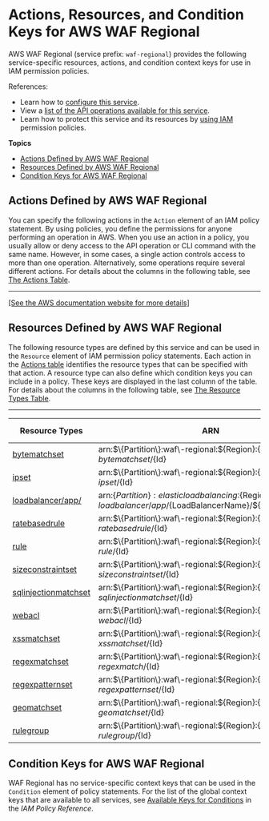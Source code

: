 # Actions, Resources, and Condition Keys for AWS WAF Regional<a name="list_awswafregional"></a>

AWS WAF Regional \(service prefix: `waf-regional`\) provides the following service\-specific resources, actions, and condition context keys for use in IAM permission policies\.

References:
+ Learn how to [configure this service](https://docs.aws.amazon.com/waf/latest/developerguide/)\.
+ View a [list of the API operations available for this service](https://docs.aws.amazon.com/waf/latest/APIReference/)\.
+ Learn how to protect this service and its resources by [using IAM](https://docs.aws.amazon.com/waf/latest/developerguide/waf-auth-and-access-control.html) permission policies\.

**Topics**
+ [Actions Defined by AWS WAF Regional](#awswafregional-actions-as-permissions)
+ [Resources Defined by AWS WAF Regional](#awswafregional-resources-for-iam-policies)
+ [Condition Keys for AWS WAF Regional](#awswafregional-policy-keys)

## Actions Defined by AWS WAF Regional<a name="awswafregional-actions-as-permissions"></a>

You can specify the following actions in the `Action` element of an IAM policy statement\. By using policies, you define the permissions for anyone performing an operation in AWS\. When you use an action in a policy, you usually allow or deny access to the API operation or CLI command with the same name\. However, in some cases, a single action controls access to more than one operation\. Alternatively, some operations require several different actions\. For details about the columns in the following table, see [The Actions Table](reference_policies_actions-resources-contextkeys.md#actions_table)\.


****  
[\[See the AWS documentation website for more details\]](http://docs.aws.amazon.com/IAM/latest/UserGuide/list_awswafregional.html)

## Resources Defined by AWS WAF Regional<a name="awswafregional-resources-for-iam-policies"></a>

The following resource types are defined by this service and can be used in the `Resource` element of IAM permission policy statements\. Each action in the [Actions table](#awswafregional-actions-as-permissions) identifies the resource types that can be specified with that action\. A resource type can also define which condition keys you can include in a policy\. These keys are displayed in the last column of the table\. For details about the columns in the following table, see [The Resource Types Table](reference_policies_actions-resources-contextkeys.md#resources_table)\.


****  

| Resource Types | ARN | Condition Keys | 
| --- | --- | --- | 
|   [ bytematchset ](https://docs.aws.amazon.com/waf/latest/APIReference/API_ByteMatchSet.html)  |  arn:$\{Partition\}:waf\-regional:$\{Region\}:$\{Account\}:bytematchset/$\{Id\}  |  | 
|   [ ipset ](https://docs.aws.amazon.com/waf/latest/APIReference/API_IPSet.html)  |  arn:$\{Partition\}:waf\-regional:$\{Region\}:$\{Account\}:ipset/$\{Id\}  |  | 
|   [ loadbalancer/app/ ](https://docs.aws.amazon.com/waf/latest/APIReference/API_regional_WebACL.html)  |  arn:$\{Partition\}:elasticloadbalancing:$\{Region\}:$\{Account\}:loadbalancer/app/$\{LoadBalancerName\}/$\{LoadBalancerId\}  |  | 
|   [ ratebasedrule ](https://docs.aws.amazon.com/waf/latest/APIReference/API_regional_RateBasedRule.html)  |  arn:$\{Partition\}:waf\-regional:$\{Region\}:$\{Account\}:ratebasedrule/$\{Id\}  |  | 
|   [ rule ](https://docs.aws.amazon.com/waf/latest/APIReference/API_Rule.html)  |  arn:$\{Partition\}:waf\-regional:$\{Region\}:$\{Account\}:rule/$\{Id\}  |  | 
|   [ sizeconstraintset ](https://docs.aws.amazon.com/waf/latest/APIReference/API_SizeConstraintSet.html)  |  arn:$\{Partition\}:waf\-regional:$\{Region\}:$\{Account\}:sizeconstraintset/$\{Id\}  |  | 
|   [ sqlinjectionmatchset ](https://docs.aws.amazon.com/waf/latest/APIReference/API_SqlInjectionMatchSet.html)  |  arn:$\{Partition\}:waf\-regional:$\{Region\}:$\{Account\}:sqlinjectionmatchset/$\{Id\}  |  | 
|   [ webacl ](https://docs.aws.amazon.com/waf/latest/APIReference/API_WebACL.html)  |  arn:$\{Partition\}:waf\-regional:$\{Region\}:$\{Account\}:webacl/$\{Id\}  |  | 
|   [ xssmatchset ](https://docs.aws.amazon.com/waf/latest/APIReference/API_XssMatchSet.html)  |  arn:$\{Partition\}:waf\-regional:$\{Region\}:$\{Account\}:xssmatchset/$\{Id\}  |  | 
|   [ regexmatchset ](https://docs.aws.amazon.com/waf/latest/APIReference/API_RegexMatchSet.html)  |  arn:$\{Partition\}:waf\-regional:$\{Region\}:$\{Account\}:regexmatch/$\{Id\}  |  | 
|   [ regexpatternset ](https://docs.aws.amazon.com/waf/latest/APIReference/API_RegexPatternSet.html)  |  arn:$\{Partition\}:waf\-regional:$\{Region\}:$\{Account\}:regexpatternset/$\{Id\}  |  | 
|   [ geomatchset ](https://docs.aws.amazon.com/waf/latest/APIReference/API_GeoMatchSet.html)  |  arn:$\{Partition\}:waf\-regional:$\{Region\}:$\{Account\}:geomatchset/$\{Id\}  |  | 
|   [ rulegroup ](https://docs.aws.amazon.com/waf/latest/APIReference/API_RuleGroup.html)  |  arn:$\{Partition\}:waf\-regional:$\{Region\}:$\{Account\}:rulegroup/$\{Id\}  |  | 

## Condition Keys for AWS WAF Regional<a name="awswafregional-policy-keys"></a>

WAF Regional has no service\-specific context keys that can be used in the `Condition` element of policy statements\. For the list of the global context keys that are available to all services, see [Available Keys for Conditions](reference_policies_condition-keys.html#AvailableKeys) in the *IAM Policy Reference*\.